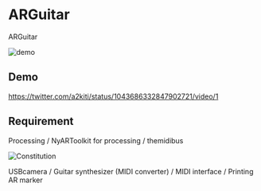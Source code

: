# ARGuitar
ARGuitar

![demo](https://user-images.githubusercontent.com/41335502/50539923-c43b5480-0bcb-11e9-82c2-6f154925e4d8.png)

## Demo
https://twitter.com/a2kiti/status/1043686332847902721/video/1

## Requirement
Processing / NyARToolkit for processing / themidibus

![Constitution](https://user-images.githubusercontent.com/41335502/50539996-f600eb00-0bcc-11e9-928d-7a63d589f715.png)

USBcamera / Guitar synthesizer (MIDI converter) / MIDI interface / Printing AR marker
